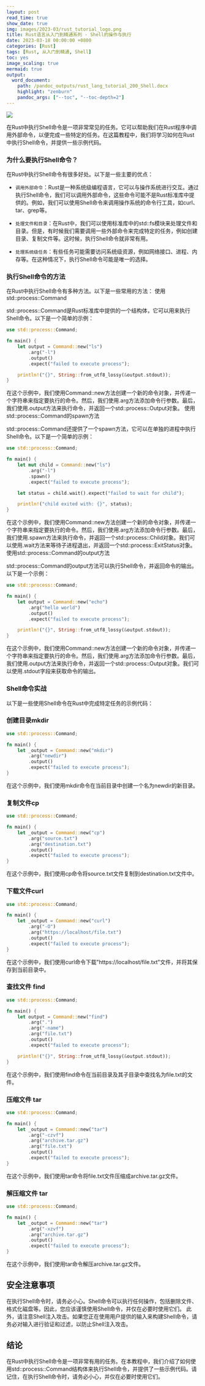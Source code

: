 ```yaml
---
layout: post
read_time: true
show_date: true
img: images/2023-03/rust_tutorial_logo.png
title: Rust语言从入门到精通系列 - Shell的操作与执行
date: 2023-03-18 00:00:00 +0800
categories: [Rust]
tags: [Rust, 从入门到精通, Shell]
toc: yes
image_scaling: true
mermaid: true
output:
  word_document:
    path: /pandoc_outputs/rust_lang_tutorial_200_Shell.docx
    highlight: "zenburn"
    pandoc_args: ["--toc", "--toc-depth=2"]
---
```


![](/images/2023-03/rust_tutorial_logo.png)

在Rust中执行Shell命令是一项非常常见的任务。它可以帮助我们在Rust程序中调用外部命令，以便完成一些特定的任务。在这篇教程中，我们将学习如何在Rust中执行Shell命令，并提供一些示例代码。

### 为什么要执行Shell命令？

在Rust中执行Shell命令有很多好处。以下是一些主要的优点：

- `调用外部命令`：Rust是一种系统级编程语言，它可以与操作系统进行交互。通过执行Shell命令，我们可以调用外部命令，这些命令可能不是Rust标准库中提供的。例如，我们可以使用Shell命令来调用操作系统的命令行工具，如curl、tar、grep等。

- `处理文件和目录`：在Rust中，我们可以使用标准库中的std::fs模块来处理文件和目录。但是，有时候我们需要调用一些外部命令来完成特定的任务，例如创建目录、复制文件等。这时候，执行Shell命令就非常有用。

- `处理系统级任务`：有些任务可能需要访问系统级资源，例如网络接口、进程、内存等。在这种情况下，执行Shell命令可能是唯一的选择。

### 执行Shell命令的方法

在Rust中执行Shell命令有多种方法。以下是一些常用的方法：
使用std::process::Command

std::process::Command是Rust标准库中提供的一个结构体，它可以用来执行Shell命令。以下是一个简单的示例：

```rust
use std::process::Command;

fn main() {
    let output = Command::new("ls")
        .arg("-l")
        .output()
        .expect("failed to execute process");

    println!("{}", String::from_utf8_lossy(&output.stdout));
}
```

在这个示例中，我们使用Command::new方法创建一个新的命令对象，并传递一个字符串来指定要执行的命令。然后，我们使用.arg方法添加命令行参数。最后，我们使用.output方法来执行命令，并返回一个std::process::Output对象。
使用std::process::Command的spawn方法

std::process::Command还提供了一个spawn方法，它可以在单独的进程中执行Shell命令。以下是一个简单的示例：
```rust
use std::process::Command;

fn main() {
    let mut child = Command::new("ls")
        .arg("-l")
        .spawn()
        .expect("failed to execute process");

    let status = child.wait().expect("failed to wait for child");

    println!("child exited with: {}", status);
}
```

在这个示例中，我们使用Command::new方法创建一个新的命令对象，并传递一个字符串来指定要执行的命令。然后，我们使用.arg方法添加命令行参数。最后，我们使用.spawn方法来执行命令，并返回一个std::process::Child对象。我们可以使用.wait方法来等待子进程退出，并返回一个std::process::ExitStatus对象。
使用std::process::Command的output方法

std::process::Command的output方法可以执行Shell命令，并返回命令的输出。以下是一个示例：
```rust
use std::process::Command;

fn main() {
    let output = Command::new("echo")
        .arg("hello world")
        .output()
        .expect("failed to execute process");

    println!("{}", String::from_utf8_lossy(&output.stdout));
}
```

在这个示例中，我们使用Command::new方法创建一个新的命令对象，并传递一个字符串来指定要执行的命令。然后，我们使用.arg方法添加命令行参数。最后，我们使用.output方法来执行命令，并返回一个std::process::Output对象。我们可以使用.stdout字段来获取命令的输出。

### Shell命令实战

以下是一些使用Shell命令在Rust中完成特定任务的示例代码：

### 创建目录mkdir

```rust
use std::process::Command;

fn main() {
    let _output = Command::new("mkdir")
        .arg("newdir")
        .output()
        .expect("failed to execute process");
}
```

在这个示例中，我们使用mkdir命令在当前目录中创建一个名为newdir的新目录。

### 复制文件cp

```rust
use std::process::Command;

fn main() {
    let _output = Command::new("cp")
        .arg("source.txt")
        .arg("destination.txt")
        .output()
        .expect("failed to execute process");
}
```

在这个示例中，我们使用cp命令将source.txt文件复制到destination.txt文件中。

### 下载文件curl

```rust
use std::process::Command;

fn main() {
    let _output = Command::new("curl")
        .arg("-O")
        .arg("https://localhost/file.txt")
        .output()
        .expect("failed to execute process");
}
```

在这个示例中，我们使用curl命令下载"https://localhost/file.txt"文件，并将其保存到当前目录中。

### 查找文件 find

```rust
use std::process::Command;

fn main() {
    let output = Command::new("find")
        .arg(".")
        .arg("-name")
        .arg("file.txt")
        .output()
        .expect("failed to execute process");

    println!("{}", String::from_utf8_lossy(&output.stdout));
}

```

在这个示例中，我们使用find命令在当前目录及其子目录中查找名为file.txt的文件。

### 压缩文件 tar

```rust
use std::process::Command;

fn main() {
    let _output = Command::new("tar")
        .arg("-czvf")
        .arg("archive.tar.gz")
        .arg("file.txt")
        .output()
        .expect("failed to execute process");
}
```

在这个示例中，我们使用tar命令将file.txt文件压缩成archive.tar.gz文件。

### 解压缩文件 tar

```rust
use std::process::Command;

fn main() {
    let _output = Command::new("tar")
        .arg("-xzvf")
        .arg("archive.tar.gz")
        .output()
        .expect("failed to execute process");
}
```

在这个示例中，我们使用tar命令解压archive.tar.gz文件。

## 安全注意事项

在执行Shell命令时，请务必小心。Shell命令可以执行任何操作，包括删除文件、格式化磁盘等。因此，您应该谨慎使用Shell命令，并仅在必要时使用它们。
此外，请注意Shell注入攻击。如果您正在使用用户提供的输入来构建Shell命令，请务必对输入进行验证和过滤，以防止Shell注入攻击。

## 结论

在Rust中执行Shell命令是一项非常有用的任务。在本教程中，我们介绍了如何使用std::process::Command结构体来执行Shell命令，并提供了一些示例代码。请记住，在执行Shell命令时，请务必小心，并仅在必要时使用它们。
